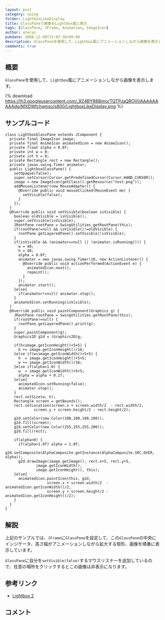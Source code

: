 ```yaml
---
layout: post
category: swing
folder: LightboxLikeDisplay
title: GlassPaneで画像をLightbox風に表示
tags: [GlassPane, JFrame, Animation, ImageIcon]
author: aterai
pubdate: 2008-12-08T13:07:38+09:00
description: GlassPaneを使用して、Lightbox風にアニメーションしながら画像を表示します。
comments: true
---
```

## 概要
`GlassPane`を使用して、`Lightbox`風にアニメーションしながら画像を表示します。

{% download https://lh3.googleusercontent.com/_9Z4BYR88imo/TQTPJaQROVI/AAAAAAAAAdg/MXDWfchqmso/s800/LightboxLikeDisplay.png %}

## サンプルコード
<pre class="prettyprint"><code>class LightboxGlassPane extends JComponent {
  private final ImageIcon image;
  private final AnimeIcon animatedIcon = new AnimeIcon();
  private float alpha = 0.0f;
  private int w = 0;
  private int h = 0;
  private Rectangle rect = new Rectangle();
  private javax.swing.Timer animator;
  public LightboxGlassPane() {
    setOpaque(false);
    super.setCursor(Cursor.getPredefinedCursor(Cursor.HAND_CURSOR));
    image = new ImageIcon(getClass().getResource("test.png"));
    addMouseListener(new MouseAdapter() {
      @Override public void mouseClicked(MouseEvent me) {
        setVisible(false);
      }
    });
  }
  @Override public void setVisible(boolean isVisible) {
    boolean oldVisible = isVisible();
    super.setVisible(isVisible);
    JRootPane rootPane = SwingUtilities.getRootPane(this);
    if(rootPane!=null &amp;&amp; isVisible()!=oldVisible) {
      rootPane.getLayeredPane().setVisible(!isVisible);
    }
    if(isVisible &amp;&amp; (animator==null || !animator.isRunning())) {
      w = 40;
      h = 40;
      alpha = 0.0f;
      animator = new javax.swing.Timer(10, new ActionListener() {
        @Override public void actionPerformed(ActionEvent e) {
          animatedIcon.next();
          repaint();
        }
      });
      animator.start();
    }else{
      if(animator!=null) animator.stop();
    }
    animatedIcon.setRunning(isVisible);
  }
  @Override public void paintComponent(Graphics g) {
    JRootPane rootPane = SwingUtilities.getRootPane(this);
    if(rootPane!=null) {
      rootPane.getLayeredPane().print(g);
    }
    super.paintComponent(g);
    Graphics2D g2d = (Graphics2D)g;

    if(h&lt;image.getIconHeight()+5+5) {
      h += image.getIconHeight()/16;
    }else if(w&lt;image.getIconWidth()+5+5) {
      h  = image.getIconHeight()+5+5;
      w += image.getIconWidth()/16;
    }else if(alpha&lt;1.0) {
      w  = image.getIconWidth()+5+5;
      alpha = alpha + 0.1f;
    }else{
      animatedIcon.setRunning(false);
      animator.stop();
    }
    rect.setSize(w, h);
    Rectangle screen = getBounds();
    rect.setLocation(screen.x + screen.width/2  - rect.width/2,
             screen.y + screen.height/2 - rect.height/2);

    g2d.setColor(new Color(100,100,100,100));
    g2d.fill(screen);
    g2d.setColor(new Color(255,255,255,200));
    g2d.fill(rect);

    if(alpha&gt;0) {
      if(alpha&gt;1.0f) alpha = 1.0f;
      g2d.setComposite(AlphaComposite.getInstance(AlphaComposite.SRC_OVER, alpha));
      g2d.drawImage(image.getImage(), rect.x+5, rect.y+5,
              image.getIconWidth(),
              image.getIconHeight(), this);
    }else{
      animatedIcon.paintIcon(this, g2d,
                   screen.x + screen.width/2  - animatedIcon.getIconWidth()/2,
                   screen.y + screen.height/2 - animatedIcon.getIconHeight()/2);
    }
  }
}
</code></pre>

## 解説
上記のサンプルでは、`JFrame`に`GlassPane`を設定して、この`GlassPane`の中央にインジケータ、高さ幅がアニメーションしながら拡大する矩形、画像を順番に表示しています。

`GlassPane`に自分を`setVisible(false)`するマウスリスナーを追加しているので、任意の場所をクリックするとこの画像は非表示になります。

## 参考リンク
- [Lightbox 2](http://www.huddletogether.com/projects/lightbox2/)

<!-- dummy comment line for breaking list -->

## コメント
